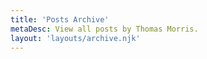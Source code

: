 ```yaml
---
title: 'Posts Archive'
metaDesc: View all posts by Thomas Morris.
layout: 'layouts/archive.njk'
---
```

